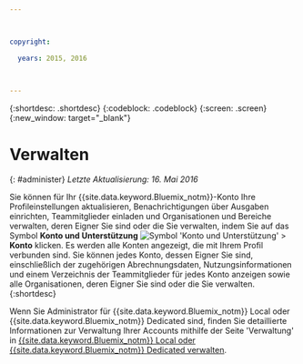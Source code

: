 ```yaml
---



copyright:

  years: 2015, 2016



---
```


{:shortdesc: .shortdesc}
{:codeblock: .codeblock}
{:screen: .screen}
{:new_window: target="_blank"}

<!-- staging only content beginning -->

# Verwalten
{: #administer}
*Letzte Aktualisierung: 16. Mai 2016*

Sie können für Ihr {{site.data.keyword.Bluemix_notm}}-Konto Ihre Profileinstellungen aktualisieren, Benachrichtigungen über Ausgaben einrichten, Teammitglieder einladen und Organisationen und Bereiche verwalten, deren Eigner Sie sind oder die Sie verwalten, indem Sie auf das Symbol **Konto und Unterstützung** ![Symbol 'Konto und Unterstützung'](../admin/images/account_support.svg) &gt; **Konto** klicken. Es werden alle Konten angezeigt, die mit Ihrem Profil verbunden sind. Sie können jedes Konto, dessen Eigner Sie sind, einschließlich der zugehörigen Abrechnungsdaten, Nutzungsinformationen und einem Verzeichnis der Teammitglieder für jedes Konto anzeigen sowie alle Organisationen, deren Eigner Sie sind oder die Sie verwalten.
{:shortdesc}

Wenn Sie Administrator für {{site.data.keyword.Bluemix_notm}} Local oder {{site.data.keyword.Bluemix_notm}} Dedicated sind, finden Sie detaillierte Informationen zur Verwaltung Ihrer Accounts mithilfe der Seite 'Verwaltung' in [{{site.data.keyword.Bluemix_notm}} Local oder {{site.data.keyword.Bluemix_notm}} Dedicated verwalten](index.html#mng). 

